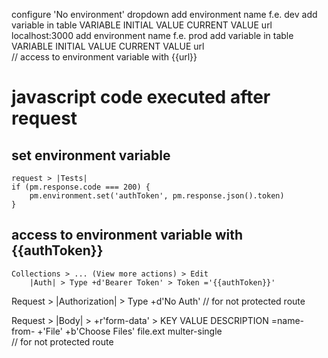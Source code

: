 configure 'No environment' dropdown 
    add environment name f.e. dev
        add variable in table
            VARIABLE        INITIAL VALUE       CURRENT VALUE
            url             localhost:3000
    add environment name f.e. prod
        add variable in table
            VARIABLE        INITIAL VALUE       CURRENT VALUE
            url             
    // access to environment variable with {{url}}



# javascript code executed after request 
## set environment variable
    request > |Tests|
    if (pm.response.code === 200) {
        pm.environment.set('authToken', pm.response.json().token)
    }
## access to environment variable with {{authToken}}
    Collections > ... (View more actions) > Edit
        |Auth| > Type +d'Bearer Token' > Token ='{{authToken}}'

Request > |Authorization| > Type +d'No Auth' // for not protected route


Request > |Body| > +r'form-data' > 
    KEY                         VALUE                       DESCRIPTION
    =name-from-      +'File'    +b'Choose Files' file.ext
    multer-single       
  // for not protected route
